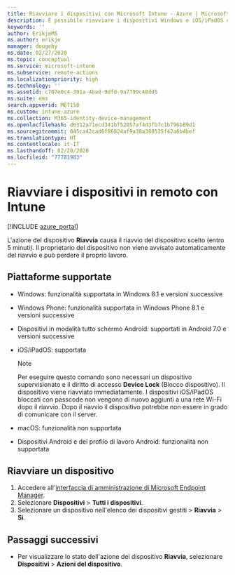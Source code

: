 ```yaml
---
title: Riavviare i dispositivi con Microsoft Intune - Azure | Microsoft Docs
description: È possibile riavviare i dispositivi Windows e iOS/iPadOS con Microsoft Intune nel portale di Azure usando l'azione remota Riavvia.
keywords: ''
author: ErikjeMS
ms.author: erikje
manager: dougeby
ms.date: 02/27/2020
ms.topic: conceptual
ms.service: microsoft-intune
ms.subservice: remote-actions
ms.localizationpriority: high
ms.technology: ''
ms.assetid: c707e0c4-391a-4bad-9dfd-9a7799c48dd5
ms.suite: ems
search.appverid: MET150
ms.custom: intune-azure
ms.collection: M365-identity-device-management
ms.openlocfilehash: d6312a71ecd341bf52057af4d3fb7c1b796b89d1
ms.sourcegitcommit: 045ca42cad6f86024af9a38a380535f42a6b4bef
ms.translationtype: HT
ms.contentlocale: it-IT
ms.lasthandoff: 02/28/2020
ms.locfileid: "77781983"
---
```

# <a name="remotely-restart-devices-with-intune"></a>Riavviare i dispositivi in remoto con Intune


[!INCLUDE [azure_portal](../includes/azure_portal.md)]

L'azione del dispositivo **Riavvia** causa il riavvio del dispositivo scelto (entro 5 minuti). Il proprietario del dispositivo non viene avvisato automaticamente del riavvio e può perdere il proprio lavoro.

## <a name="supported-platforms"></a>Piattaforme supportate

- Windows: funzionalità supportata in Windows 8.1 e versioni successive
- Windows Phone: funzionalità supportata in Windows Phone 8.1 e versioni successive
- Dispositivi in modalità tutto schermo Android: supportati in Android 7.0 e versioni successive
- iOS/iPadOS: supportata

    > [!Note]  
    > Per eseguire questo comando sono necessari un dispositivo supervisionato e il diritto di accesso **Device Lock** (Blocco dispositivo). Il dispositivo viene riavviato immediatamente. I dispositivi iOS/iPadOS bloccati con passcode non vengono di nuovo aggiunti a una rete Wi-Fi dopo il riavvio. Dopo il riavvio il dispositivo potrebbe non essere in grado di comunicare con il server.
- macOS: funzionalità non supportata
- Dispositivi Android e del profilo di lavoro Android: funzionalità non supportata

## <a name="restart-a-device"></a>Riavviare un dispositivo

1. Accedere all'[interfaccia di amministrazione di Microsoft Endpoint Manager](https://go.microsoft.com/fwlink/?linkid=2109431).
3. Selezionare **Dispositivi** > **Tutti i dispositivi**.
4. Selezionare un dispositivo nell'elenco dei dispositivi gestiti > **Riavvia** > **Sì**.

## <a name="next-steps"></a>Passaggi successivi

- Per visualizzare lo stato dell'azione del dispositivo **Riavvia**, selezionare **Dispositivi** > **Azioni del dispositivo**.
